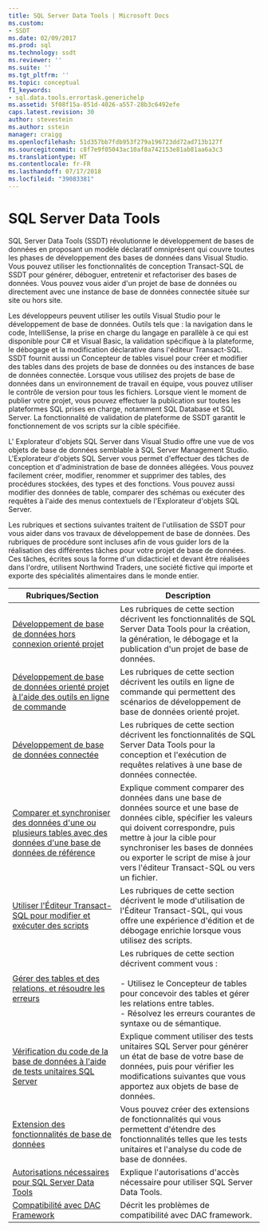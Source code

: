 ```yaml
---
title: SQL Server Data Tools | Microsoft Docs
ms.custom:
- SSDT
ms.date: 02/09/2017
ms.prod: sql
ms.technology: ssdt
ms.reviewer: ''
ms.suite: ''
ms.tgt_pltfrm: ''
ms.topic: conceptual
f1_keywords:
- sql.data.tools.errortask.generichelp
ms.assetid: 5f08f15a-851d-4026-a557-28b3c6492efe
caps.latest.revision: 30
author: stevestein
ms.author: sstein
manager: craigg
ms.openlocfilehash: 51d357bb7fdb953f279a196723dd72ad713b127f
ms.sourcegitcommit: c8f7e9f05043ac10af8a742153e81ab81aa6a3c3
ms.translationtype: HT
ms.contentlocale: fr-FR
ms.lasthandoff: 07/17/2018
ms.locfileid: "39083381"
---
```

# <a name="sql-server-data-tools"></a>SQL Server Data Tools
SQL Server Data Tools (SSDT) révolutionne le développement de bases de données en proposant un modèle déclaratif omniprésent qui couvre toutes les phases de développement des bases de données dans Visual Studio. Vous pouvez utiliser les fonctionnalités de conception Transact\-SQL de SSDT pour générer, déboguer, entretenir et refactoriser des bases de données. Vous pouvez vous aider d'un projet de base de données ou directement avec une instance de base de données connectée située sur site ou hors site.  
  
Les développeurs peuvent utiliser les outils Visual Studio pour le développement de base de données. Outils tels que : la navigation dans le code, IntelliSense, la prise en charge du langage en parallèle à ce qui est disponible pour C# et Visual Basic, la validation spécifique à la plateforme, le débogage et la modification déclarative dans l'éditeur Transact\-SQL. SSDT fournit aussi un Concepteur de tables visuel pour créer et modifier des tables dans des projets de base de données ou des instances de base de données connectée. Lorsque vous utilisez des projets de base de données dans un environnement de travail en équipe, vous pouvez utiliser le contrôle de version pour tous les fichiers. Lorsque vient le moment de publier votre projet, vous pouvez effectuer la publication sur toutes les plateformes SQL prises en charge, notamment SQL Database et SQL Server. La fonctionnalité de validation de plateforme de SSDT garantit le fonctionnement de vos scripts sur la cible spécifiée.  
  
L' Explorateur d'objets SQL Server dans Visual Studio offre une vue de vos objets de base de données semblable à SQL Server Management Studio. L'Explorateur d'objets SQL Server vous permet d'effectuer des tâches de conception et d'administration de base de données allégées. Vous pouvez facilement créer, modifier, renommer et supprimer des tables, des procédures stockées, des types et des fonctions. Vous pouvez aussi modifier des données de table, comparer des schémas ou exécuter des requêtes à l'aide des menus contextuels de l'Explorateur d'objets SQL Server.  
  
Les rubriques et sections suivantes traitent de l'utilisation de SSDT pour vous aider dans vos travaux de développement de base de données. Des rubriques de procédure sont incluses afin de vous guider lors de la réalisation des différentes tâches pour votre projet de base de données. Ces tâches, écrites sous la forme d'un didacticiel et devant être réalisées dans l'ordre, utilisent Northwind Traders, une société fictive qui importe et exporte des spécialités alimentaires dans le monde entier.  
  
|Rubriques/Section|Description|  
|-------------------|---------------|  
|[Développement de base de données hors connexion orienté projet](../ssdt/project-oriented-offline-database-development.md)|Les rubriques de cette section décrivent les fonctionnalités de SQL Server Data Tools pour la création, la génération, le débogage et la publication d'un projet de base de données.|  
|[Développement de base de données orienté projet à l'aide des outils en ligne de commande](../ssdt/project-oriented-database-development-using-command-line-tools.md)|Les rubriques de cette section décrivent les outils en ligne de commande qui permettent des scénarios de développement de base de données orienté projet.|  
|[Développement de base de données connectée](../ssdt/connected-database-development.md)|Les rubriques de cette section décrivent les fonctionnalités de SQL Server Data Tools pour la conception et l'exécution de requêtes relatives à une base de données connectée.|  
|[Comparer et synchroniser des données d'une ou plusieurs tables avec des données d'une base de données de référence](../ssdt/compare-and-synchronize-data-in-tables-with-data-in-reference-database.md)|Explique comment comparer des données dans une base de données source et une base de données cible, spécifier les valeurs qui doivent correspondre, puis mettre à jour la cible pour synchroniser les bases de données ou exporter le script de mise à jour vers l'éditeur Transact\-SQL ou vers un fichier.|  
|[Utiliser l'Éditeur Transact-SQL pour modifier et exécuter des scripts](../ssdt/use-transact-sql-editor-to-edit-and-execute-scripts.md)|Les rubriques de cette section décrivent le mode d'utilisation de l'Éditeur Transact\-SQL, qui vous offre une expérience d'édition et de débogage enrichie lorsque vous utilisez des scripts.|  
|[Gérer des tables et des relations, et résoudre les erreurs](../ssdt/manage-tables-relationships-and-fix-errors.md)|Les rubriques de cette section décrivent comment vous :<br /><br />-   Utilisez le Concepteur de tables pour concevoir des tables et gérer les relations entre tables.<br />-   Résolvez les erreurs courantes de syntaxe ou de sémantique.|  
|[Vérification du code de la base de données à l'aide de tests unitaires SQL Server](../ssdt/verifying-database-code-by-using-sql-server-unit-tests.md)|Explique comment utiliser des tests unitaires SQL Server pour générer un état de base de votre base de données, puis pour vérifier les modifications suivantes que vous apportez aux objets de base de données.|  
|[Extension des fonctionnalités de base de données](../ssdt/extending-the-database-features.md)|Vous pouvez créer des extensions de fonctionnalités qui vous permettent d'étendre des fonctionnalités telles que les tests unitaires et l'analyse du code de base de données.|  
|[Autorisations nécessaires pour SQL Server Data Tools](../ssdt/required-permissions-for-sql-server-data-tools.md)|Explique l'autorisations d'accès nécessaire pour utiliser SQL Server Data Tools.|  
|[Compatibilité avec DAC Framework](../ssdt/dac-framework-compatibility.md)|Décrit les problèmes de compatibilité avec DAC framework.|  
  

  
